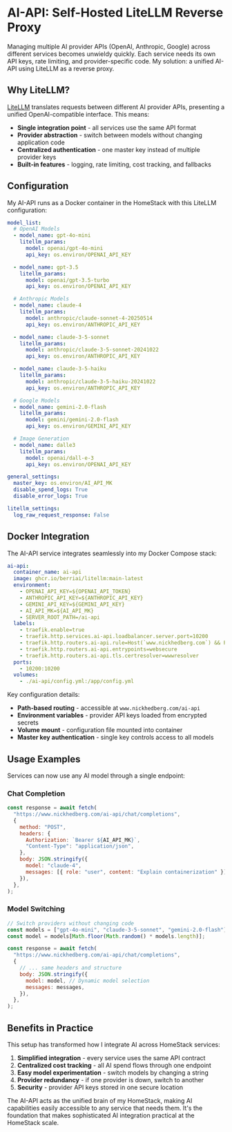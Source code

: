 # AI-API: Self-Hosted LiteLLM Reverse Proxy

Managing multiple AI provider APIs (OpenAI, Anthropic, Google) across different services becomes unwieldy quickly. Each service needs its own API keys, rate limiting, and provider-specific code. My solution: a unified AI-API using LiteLLM as a reverse proxy.

## Why LiteLLM?

[LiteLLM](https://docs.litellm.ai/) translates requests between different AI provider APIs, presenting a unified OpenAI-compatible interface. This means:

- **Single integration point** - all services use the same API format
- **Provider abstraction** - switch between models without changing application code
- **Centralized authentication** - one master key instead of multiple provider keys
- **Built-in features** - logging, rate limiting, cost tracking, and fallbacks

## Configuration

My AI-API runs as a Docker container in the HomeStack with this LiteLLM configuration:

```yaml
model_list:
  # OpenAI Models
  - model_name: gpt-4o-mini
    litellm_params:
      model: openai/gpt-4o-mini
      api_key: os.environ/OPENAI_API_KEY

  - model_name: gpt-3.5
    litellm_params:
      model: openai/gpt-3.5-turbo
      api_key: os.environ/OPENAI_API_KEY

  # Anthropic Models
  - model_name: claude-4
    litellm_params:
      model: anthropic/claude-sonnet-4-20250514
      api_key: os.environ/ANTHROPIC_API_KEY

  - model_name: claude-3-5-sonnet
    litellm_params:
      model: anthropic/claude-3-5-sonnet-20241022
      api_key: os.environ/ANTHROPIC_API_KEY

  - model_name: claude-3-5-haiku
    litellm_params:
      model: anthropic/claude-3-5-haiku-20241022
      api_key: os.environ/ANTHROPIC_API_KEY

  # Google Models
  - model_name: gemini-2.0-flash
    litellm_params:
      model: gemini/gemini-2.0-flash
      api_key: os.environ/GEMINI_API_KEY

  # Image Generation
  - model_name: dalle3
    litellm_params:
      model: openai/dall-e-3
      api_key: os.environ/OPENAI_API_KEY

general_settings:
  master_key: os.environ/AI_API_MK
  disable_spend_logs: True
  disable_error_logs: True

litellm_settings:
  log_raw_request_response: False
```

## Docker Integration

The AI-API service integrates seamlessly into my Docker Compose stack:

```yaml
ai-api:
  container_name: ai-api
  image: ghcr.io/berriai/litellm:main-latest
  environment:
    - OPENAI_API_KEY=${OPENAI_API_TOKEN}
    - ANTHROPIC_API_KEY=${ANTHROPIC_API_KEY}
    - GEMINI_API_KEY=${GEMINI_API_KEY}
    - AI_API_MK=${AI_API_MK}
    - SERVER_ROOT_PATH=/ai-api
  labels:
    - traefik.enable=true
    - traefik.http.services.ai-api.loadbalancer.server.port=10200
    - traefik.http.routers.ai-api.rule=Host(`www.nickhedberg.com`) && PathPrefix(`/ai-api`)
    - traefik.http.routers.ai-api.entrypoints=websecure
    - traefik.http.routers.ai-api.tls.certresolver=wwwresolver
  ports:
    - 10200:10200
  volumes:
    - ./ai-api/config.yml:/app/config.yml
```

Key configuration details:

- **Path-based routing** - accessible at `www.nickhedberg.com/ai-api`
- **Environment variables** - provider API keys loaded from encrypted secrets
- **Volume mount** - configuration file mounted into container
- **Master key authentication** - single key controls access to all models

## Usage Examples

Services can now use any AI model through a single endpoint:

### Chat Completion

```javascript
const response = await fetch(
  "https://www.nickhedberg.com/ai-api/chat/completions",
  {
    method: "POST",
    headers: {
      Authorization: `Bearer ${AI_API_MK}`,
      "Content-Type": "application/json",
    },
    body: JSON.stringify({
      model: "claude-4",
      messages: [{ role: "user", content: "Explain containerization" }],
    }),
  },
);
```

### Model Switching

```javascript
// Switch providers without changing code
const models = ["gpt-4o-mini", "claude-3-5-sonnet", "gemini-2.0-flash"];
const model = models[Math.floor(Math.random() * models.length)];

const response = await fetch(
  "https://www.nickhedberg.com/ai-api/chat/completions",
  {
    // ... same headers and structure
    body: JSON.stringify({
      model: model, // Dynamic model selection
      messages: messages,
    }),
  },
);
```

## Benefits in Practice

This setup has transformed how I integrate AI across HomeStack services:

1. **Simplified integration** - every service uses the same API contract
2. **Centralized cost tracking** - all AI spend flows through one endpoint
3. **Easy model experimentation** - switch models by changing a string
4. **Provider redundancy** - if one provider is down, switch to another
5. **Security** - provider API keys stored in one secure location

The AI-API acts as the unified brain of my HomeStack, making AI capabilities easily accessible to any service that needs them. It's the foundation that makes sophisticated AI integration practical at the HomeStack scale.
